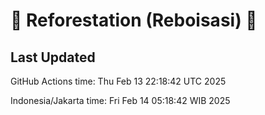 
# 🌳 Reforestation (Reboisasi) 🌲

## Last Updated

GitHub Actions time: Thu Feb 13 22:18:42 UTC 2025

Indonesia/Jakarta time: Fri Feb 14 05:18:42 WIB 2025
